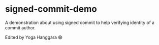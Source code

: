 # signed-commit-demo
A demonstration about using signed commit to help verifying identity of a commit author.

Edited by Yoga Hanggara 😄

